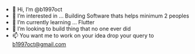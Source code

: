 - 👋 Hi, I’m @b1997oct
- 👀 I’m interested in ... Building Software thats helps minimum 2 peoples
- 🌱 I’m currently learning ... Flutter
- 💞️ I’m looking to build thing that no one ever did
- 📫 You want me to work on your idea drop your query to b1997oct@gmail.com

<!---
b1997oct/b1997oct is a ✨ special ✨ repository because its `README.md` (this file) appears on your GitHub profile.
You can click the Preview link to take a look at your changes.
--->
